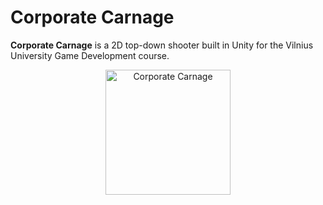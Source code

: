 # Corporate Carnage

**Corporate Carnage** is a 2D top-down shooter built in Unity for the Vilnius University Game Development course.

<p align="center">
  <img src="https://github.com/user-attachments/assets/799a01e7-5fd3-4287-aea2-e8afb1d94f71" width="200" alt="Corporate Carnage">
</p>
